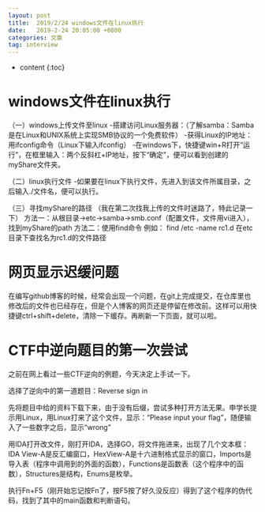 ```yaml
---
layout: post
title:  2019/2/24 windows文件在linux执行
date:   2019-2-24 20:05:00 +0800
categories: 文章
tag: interview
---
```


* content
{:toc}



windows文件在linux执行
====================================
（一）windows上传文件至linux
-搭建访问Linux服务器：（了解samba：Samba是在Linux和UNIX系统上实现SMB协议的一个免费软件）
-获得Linux的IP地址：用ifconfig命令（Linux下输入ifconfig）
-在windows下，快捷键win+R打开“运行”，在框里输入：两个反斜杠+IP地址，按下“确定”，便可以看到创建的myShare文件夹。

（二）linux执行文件
 -如果要在linux下执行文件，先进入到该文件所属目录，之后输入./文件名，便可以执行。

（三）寻找myShare的路径
 （我在第二次找我上传的文件时迷路了，特此记录一下）
 方法一：从根目录→etc→samba→smb.conf（配置文件，文件用vi进入），找到myShare的path
 方法二：使用find命令
 例如： find /etc -name rc1.d 在etc目录下查找名为rc1.d的文件路径

网页显示迟缓问题
====================================
在编写github博客的时候，经常会出现一个问题，在git上完成提交，在仓库里也修改后的文件也已经存在，但是个人博客的网页还是停留在修改前。这样可以用快捷键ctrl+shift+delete，清除一下缓存。再刷新一下页面，就可以啦。


CTF中逆向题目的第一次尝试
====================================
之前在网上看过一些CTF逆向的例题，今天决定上手试一下。

选择了逆向中的第一道题目：Reverse sign in

先将题目中给的资料下载下来，由于没有后缀，尝试多种打开方法无果。申学长提示用Linux，用Linux打来了这个文件，显示：“Please input your flag”，随便输入了一些数字之后，显示“wrong”

用IDA打开改文件，刚打开IDA，选择GO，将文件拖进来，出现了几个文本框：IDA View-A是反汇编窗口，HexView-A是十六进制格式显示的窗口，Imports是导入表（程序中调用到的外面的函数），Functions是函数表（这个程序中的函数），Structures是结构，Enums是枚举。

执行Fn+F5（刚开始忘记按Fn了，按F5按了好久没反应）得到了这个程序的伪代码，找到了其中的main函数和判断语句。



